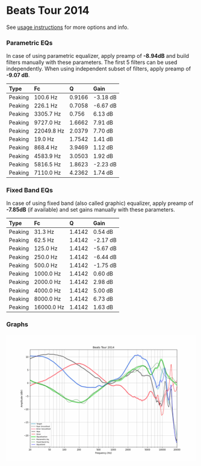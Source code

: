 # Beats Tour 2014
See [usage instructions](https://github.com/jaakkopasanen/AutoEq#usage) for more options and info.

### Parametric EQs
In case of using parametric equalizer, apply preamp of **-8.94dB** and build filters manually
with these parameters. The first 5 filters can be used independently.
When using independent subset of filters, apply preamp of **-9.07 dB**.

| Type    | Fc         |      Q | Gain     |
|:--------|:-----------|:-------|:---------|
| Peaking | 100.6 Hz   | 0.9166 | -3.18 dB |
| Peaking | 226.1 Hz   | 0.7058 | -6.67 dB |
| Peaking | 3305.7 Hz  | 0.756  | 6.13 dB  |
| Peaking | 9727.0 Hz  | 1.6662 | 7.91 dB  |
| Peaking | 22049.8 Hz | 2.0379 | 7.70 dB  |
| Peaking | 19.0 Hz    | 1.7542 | 1.41 dB  |
| Peaking | 868.4 Hz   | 3.9469 | 1.12 dB  |
| Peaking | 4583.9 Hz  | 3.0503 | 1.92 dB  |
| Peaking | 5816.5 Hz  | 1.8623 | -2.23 dB |
| Peaking | 7110.0 Hz  | 4.2362 | 1.74 dB  |

### Fixed Band EQs
In case of using fixed band (also called graphic) equalizer, apply preamp of **-7.85dB**
(if available) and set gains manually with these parameters.

| Type    | Fc         |      Q | Gain     |
|:--------|:-----------|:-------|:---------|
| Peaking | 31.3 Hz    | 1.4142 | 0.54 dB  |
| Peaking | 62.5 Hz    | 1.4142 | -2.17 dB |
| Peaking | 125.0 Hz   | 1.4142 | -5.67 dB |
| Peaking | 250.0 Hz   | 1.4142 | -6.44 dB |
| Peaking | 500.0 Hz   | 1.4142 | -1.75 dB |
| Peaking | 1000.0 Hz  | 1.4142 | 0.60 dB  |
| Peaking | 2000.0 Hz  | 1.4142 | 2.98 dB  |
| Peaking | 4000.0 Hz  | 1.4142 | 5.00 dB  |
| Peaking | 8000.0 Hz  | 1.4142 | 6.73 dB  |
| Peaking | 16000.0 Hz | 1.4142 | 1.63 dB  |

### Graphs
![](./Beats%20Tour%202014.png)
